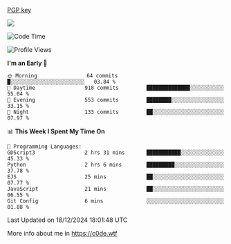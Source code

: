 [PGP key](https://c0de.wtf/urwq.asc)

<a href="https://wakatime.com"><img src="https://wakatime.com/share/@c0dezin/b7f18a7c-ab3a-40b8-8bc7-b1b7bf71f1d6.svg" /></a>

<!--START_SECTION:waka-->
![Code Time](http://img.shields.io/badge/Code%20Time-160%20hrs%2035%20mins-blue)

![Profile Views](http://img.shields.io/badge/Profile%20Views-0-blue)

**I'm an Early 🐤** 

```text
🌞 Morning                64 commits          █░░░░░░░░░░░░░░░░░░░░░░░░   03.84 % 
🌆 Daytime                918 commits         ██████████████░░░░░░░░░░░   55.04 % 
🌃 Evening                553 commits         ████████░░░░░░░░░░░░░░░░░   33.15 % 
🌙 Night                  133 commits         ██░░░░░░░░░░░░░░░░░░░░░░░   07.97 % 
```


📊 **This Week I Spent My Time On** 

```text
💬 Programming Languages: 
GDScript3                2 hrs 31 mins       ███████████░░░░░░░░░░░░░░   45.33 % 
Python                   2 hrs 6 mins        █████████░░░░░░░░░░░░░░░░   37.78 % 
EJS                      25 mins             ██░░░░░░░░░░░░░░░░░░░░░░░   07.77 % 
JavaScript               21 mins             ██░░░░░░░░░░░░░░░░░░░░░░░   06.55 % 
Git Config               6 mins              ░░░░░░░░░░░░░░░░░░░░░░░░░   01.88 % 
```


 Last Updated on 18/12/2024 18:01:48 UTC
<!--END_SECTION:waka-->

More info about me in https://c0de.wtf
